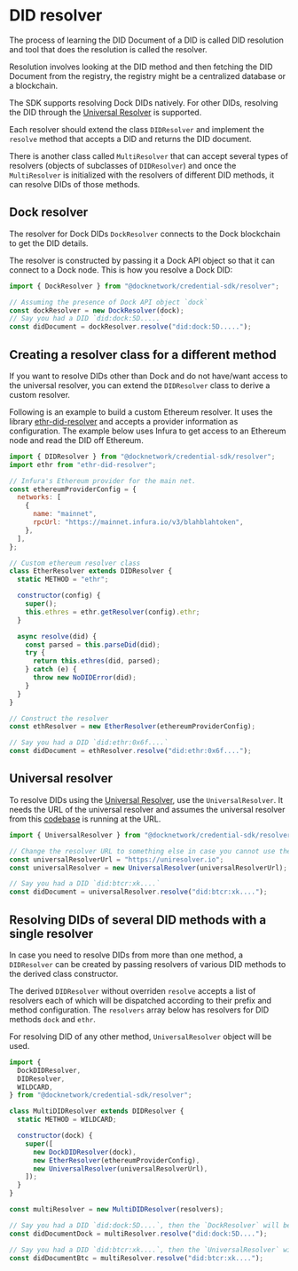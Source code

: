 # DID resolver

The process of learning the DID Document of a DID is called DID resolution and tool that does the resolution is called the
resolver.

Resolution involves looking at the DID method and then fetching the DID Document from the registry, the registry
might be a centralized database or a blockchain.

The SDK supports resolving Dock DIDs natively. For other DIDs, resolving the DID through the
[Universal Resolver](https://uniresolver.io) is supported.

Each resolver should extend the class `DIDResolver` and implement the `resolve` method that accepts a DID and returns the
DID document.

There is another class called `MultiResolver` that can accept several types of resolvers (objects of subclasses
of `DIDResolver`) and once the `MultiResolver` is initialized with the resolvers of different DID methods, it can resolve
DIDs of those methods.

## Dock resolver

The resolver for Dock DIDs `DockResolver` connects to the Dock blockchain to get the DID details.

The resolver is constructed by passing it a Dock API object so that it can connect to a Dock node.
This is how you resolve a Dock DID:

```js
import { DockResolver } from "@docknetwork/credential-sdk/resolver";

// Assuming the presence of Dock API object `dock`
const dockResolver = new DockResolver(dock);
// Say you had a DID `did:dock:5D.....`
const didDocument = dockResolver.resolve("did:dock:5D.....");
```

## Creating a resolver class for a different method

If you want to resolve DIDs other than Dock and do not have/want access to the universal resolver, you can extend the
`DIDResolver` class to derive a custom resolver.

Following is an example to build a custom Ethereum resolver. It uses the library
[ethr-did-resolver](https://github.com/decentralized-identity/ethr-did-resolver) and accepts a provider information
as configuration. The example below uses Infura to get access to an Ethereum node and read the DID off Ethereum.

```js
import { DIDResolver } from "@docknetwork/credential-sdk/resolver";
import ethr from "ethr-did-resolver";

// Infura's Ethereum provider for the main net.
const ethereumProviderConfig = {
  networks: [
    {
      name: "mainnet",
      rpcUrl: "https://mainnet.infura.io/v3/blahblahtoken",
    },
  ],
};

// Custom ethereum resolver class
class EtherResolver extends DIDResolver {
  static METHOD = "ethr";

  constructor(config) {
    super();
    this.ethres = ethr.getResolver(config).ethr;
  }

  async resolve(did) {
    const parsed = this.parseDid(did);
    try {
      return this.ethres(did, parsed);
    } catch (e) {
      throw new NoDIDError(did);
    }
  }
}

// Construct the resolver
const ethResolver = new EtherResolver(ethereumProviderConfig);

// Say you had a DID `did:ethr:0x6f....`
const didDocument = ethResolver.resolve("did:ethr:0x6f....");
```

## Universal resolver

To resolve DIDs using the [Universal Resolver](https://uniresolver.io), use the `UniversalResolver`. It needs the URL
of the universal resolver and assumes the universal resolver from this [codebase](https://github.com/decentralized-identity/universal-resolver)
is running at the URL.

```js
import { UniversalResolver } from "@docknetwork/credential-sdk/resolver";

// Change the resolver URL to something else in case you cannot use the resolver at https://uniresolver.io
const universalResolverUrl = "https://uniresolver.io";
const universalResolver = new UniversalResolver(universalResolverUrl);

// Say you had a DID `did:btcr:xk....`
const didDocument = universalResolver.resolve("did:btcr:xk....");
```

## Resolving DIDs of several DID methods with a single resolver

In case you need to resolve DIDs from more than one method, a `DIDResolver` can be created by passing
resolvers of various DID methods to the derived class constructor.

The derived `DIDResolver` without overriden `resolve` accepts a list of resolvers each of which
will be dispatched according to their prefix and method configuration. The `resolvers` array below
has resolvers for DID methods `dock` and `ethr`.

For resolving DID of any other method, `UniversalResolver` object will be used.

```js
import {
  DockDIDResolver,
  DIDResolver,
  WILDCARD,
} from "@docknetwork/credential-sdk/resolver";

class MultiDIDResolver extends DIDResolver {
  static METHOD = WILDCARD;

  constructor(dock) {
    super([
      new DockDIDResolver(dock),
      new EtherResolver(ethereumProviderConfig),
      new UniversalResolver(universalResolverUrl),
    ]);
  }
}

const multiResolver = new MultiDIDResolver(resolvers);

// Say you had a DID `did:dock:5D....`, then the `DockResolver` will be used as there a resolver for Dock DID.
const didDocumentDock = multiResolver.resolve("did:dock:5D....");

// Say you had a DID `did:btcr:xk....`, then the `UniversalResolver` will be used as there is no resolver for BTC DID.
const didDocumentBtc = multiResolver.resolve("did:btcr:xk....");
```
